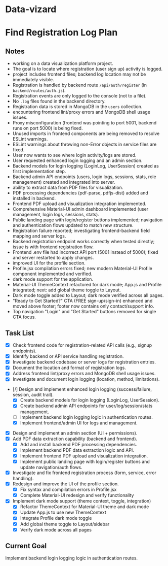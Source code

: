 ﻿# Data-vizard

# Find Registration Log Plan

## Notes
- working on a data visualization platform project.
- The goal is to locate where registration (user sign up) activity is logged.
- project includes frontend files; backend log location may not be immediately visible.
- Registration is handled by backend route `/api/auth/register` (in `backend/routes/auth.js`).
- Registration events are only logged to the console (not to a file).
- No `.log` files found in the backend directory.
- Registration data is stored in MongoDB in the `users` collection.
- encountering frontend lint/proxy errors and MongoDB shell usage issues.
- Proxy misconfiguration (frontend was pointing to port 5001, backend runs on port 5000) is being fixed.
- Unused imports in frontend components are being removed to resolve ESLint warnings.
- ESLint warnings about throwing non-Error objects in service files are fixed.
- User now wants to see where login activity/logs are stored.
- User requested enhanced login logging and an admin section.
- Backend models for login logging (LoginLog, UserSession) created as first implementation step.
- Backend admin API endpoints (users, login logs, sessions, stats, role management) created and integrated into server.
- ability to extract data from PDF files for visualization.
- PDF processing dependencies (pdf-parse, pdfjs-dist) added and installed in backend.
- Frontend PDF upload and visualization integration implemented.
- Comprehensive Material-UI admin dashboard implemented (user management, login logs, sessions, stats).
- Public landing page with login/register buttons implemented; navigation and authentication flows updated to match new structure.
- Registration failure reported; investigating frontend-backend field mapping and server logs.
- Backend registration endpoint works correctly when tested directly; issue is with frontend registration flow.
- Frontend .env file had incorrect API port (5001 instead of 5000); fixed and server restarted to apply changes.
- improved UI for the profile section.
- Profile.jsx compilation errors fixed; new modern Material-UI Profile component implemented and verified.
- dark mode support for the application.
- Material-UI ThemeContext refactored for dark mode; App.js and Profile integrated; next: add global theme toggle to Layout.
- Dark mode toggle added to Layout; dark mode verified across all pages.
- "Ready to Get Started?" CTA (FREE sign-up/sign-in) enhanced and moved above footer; footer now contains only contact/support info.
- Top navigation "Login" and "Get Started" buttons removed for single CTA focus.

## Task List
- [x] Check frontend code for registration-related API calls (e.g., signup endpoints).
- [x] Identify backend or API service handling registration.
- [x] Investigate backend codebase or server logs for registration entries.
- [x] Document the location and format of registration logs.
- [x] Address frontend lint/proxy errors and MongoDB shell usage issues.
- [x] Investigate and document login logging (location, method, limitations).
- [/] Design and implement enhanced login logging (success/failure, session, audit trail).
  - [x] Create backend models for login logging (LoginLog, UserSession).
  - [x] Create backend admin API endpoints for user/log/session/stats management.
  - [ ] Implement backend login logging logic in authentication routes.
  - [x] Implement frontend/admin UI for logs and management.
- [x] Design and implement an admin section (UI + permissions).
- [x] Add PDF data extraction capability (backend and frontend).
  - [x] Add and install backend PDF processing dependencies.
  - [x] Implement backend PDF data extraction logic and API.
  - [x] Implement frontend PDF upload and visualization integration.
  - [x] Implement public landing page with login/register buttons and update navigation/auth flows.
- [x] Investigate and fix frontend registration process (form, service, error handling).
- [x] Redesign and improve the UI of the profile section.
  - [x] Fix syntax and compilation errors in Profile.jsx
  - [x] Complete Material-UI redesign and verify functionality
- [x] Implement dark mode support (theme context, toggle, integration)
  - [x] Refactor ThemeContext for Material-UI theme and dark mode
  - [x] Update App.js to use new ThemeContext
  - [x] Integrate Profile dark mode toggle
  - [x] Add global theme toggle to Layout/sidebar
  - [x] Verify dark mode across all pages

## Current Goal
Implement backend login logging logic in authentication routes.
